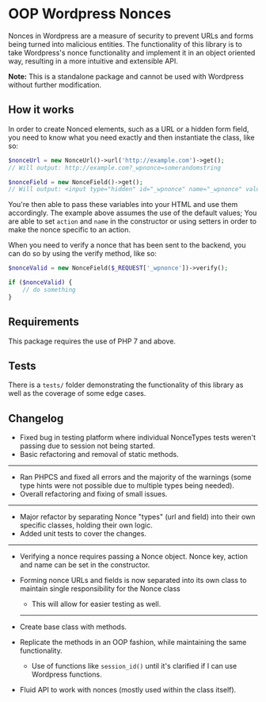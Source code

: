 # OOP Wordpress Nonces

Nonces in Wordpress are a measure of security to prevent URLs and forms being turned into malicious entities. The functionality of this library is to take Wordpress's nonce functionality and implement it in an object oriented way, resulting in a more intuitive and extensible API.

**Note:** This is a standalone package and cannot be used with Wordpress without further modification. 

## How it works

In order to create Nonced elements, such as a URL or a hidden form field, you need to know what you need exactly and then instantiate the class, like so:

```php
$nonceUrl = new NonceUrl()->url('http://example.com')->get(); 
// Will output: http://example.com?_wpnonce=somerandomstring

$nonceField = new NonceField()->get(); 
// Will output: <input type="hidden" id="_wpnonce" name="_wpnonce" value="somerandomstring"/>
```

You're then able to pass these variables into your HTML and use them accordingly. The example above assumes the use of the default values; You are able to set `action` and `name` in the constructor or using setters in order to make the nonce specific to an action.

When you need to verify a nonce that has been sent to the backend, you can do so by using the verify method, like so:

```php
$nonceValid = new NonceField($_REQUEST['_wpnonce'])->verify();

if ($nonceValid) {
    // do something
}
```

## Requirements

This package requires the use of PHP 7 and above.

## Tests

There is a `tests/` folder demonstrating the functionality of this library as well as the coverage of some edge cases. 

## Changelog

* Fixed bug in testing platform where individual NonceTypes tests weren't passing due to session not being started.
* Basic refactoring and removal of static methods.

-------------------------

* Ran PHPCS and fixed all errors and the majority of the warnings (some type hints were not possible due to multiple types being needed).
* Overall refactoring and fixing of small issues.

-------------------------

* Major refactor by separating Nonce "types" (url and field) into their own specific classes, holding their own logic.
* Added unit tests to cover the changes.

-------------------------

* Verifying a nonce requires passing a Nonce object. Nonce key, action and name can be set in the constructor.
* Forming nonce URLs and fields is now separated into its own class to maintain single responsibility for the Nonce class
  * This will allow for easier testing as well.
  
  -------------------------

* Create base class with methods.
* Replicate the methods in an OOP fashion, while maintaining the same functionality.
  * Use of functions like `session_id()` until it's clarified if I can use Wordpress functions.
* Fluid API to work with nonces (mostly used within the class itself).


